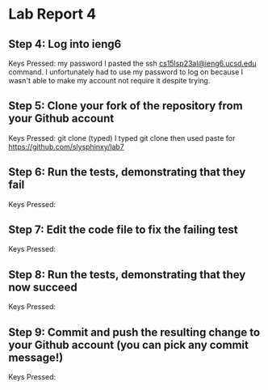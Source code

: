 # Lab Report 4

## Step 4: Log into ieng6
Keys Pressed: <ctrl-v> my password
I pasted the ssh cs15lsp23al@ieng6.ucsd.edu command. 
I unfortunately had to use my password to log on because I wasn't able to 
make my account not require it despite trying.

## Step 5: Clone your fork of the repository from your Github account
Keys Pressed:
git clone (typed) <ctrl-v>
I typed git clone then used paste for https://github.com/slysphinxy/lab7

## Step 6: Run the tests, demonstrating that they fail
Keys Pressed:


## Step 7: Edit the code file to fix the failing test
Keys Pressed:


## Step 8: Run the tests, demonstrating that they now succeed
Keys Pressed:


## Step 9: Commit and push the resulting change to your Github account (you can pick any commit message!)
Keys Pressed:
